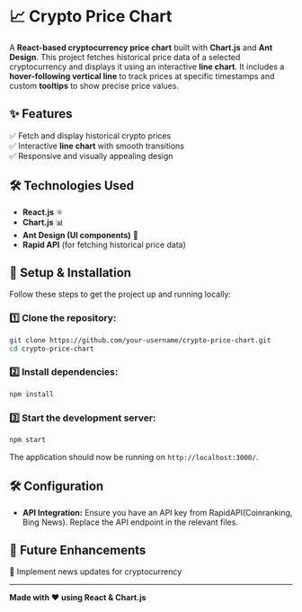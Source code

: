 # 📈 Crypto Price Chart

A **React-based cryptocurrency price chart** built with **Chart.js** and **Ant Design**. This project fetches historical price data of a selected cryptocurrency and displays it using an interactive **line chart**. It includes a **hover-following vertical line** to track prices at specific timestamps and custom **tooltips** to show precise price values.

## ✨ Features

✅ Fetch and display historical crypto prices  
✅ Interactive **line chart** with smooth transitions  
✅ Responsive and visually appealing design

## 🛠️ Technologies Used

- **React.js** ⚛️
- **Chart.js** 📊
- **Ant Design (UI components)** 🎨
- **Rapid API** (for fetching historical price data)

## 🚀 Setup & Installation

Follow these steps to get the project up and running locally:

### 1️⃣ Clone the repository:

```bash
git clone https://github.com/your-username/crypto-price-chart.git
cd crypto-price-chart
```

### 2️⃣ Install dependencies:

```bash
npm install
```

### 3️⃣ Start the development server:

```bash
npm start
```

The application should now be running on `http://localhost:3000/`.

## 🛠️ Configuration

- **API Integration:** Ensure you have an API key from RapidAPI(Coinranking, Bing News). Replace the API endpoint in the relevant files.

## 📌 Future Enhancements

🔹 Implement news updates for cryptocurrency

---

**Made with ❤️ using React & Chart.js**
